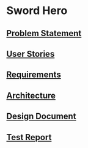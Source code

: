 # Sword Hero

## [Problem Statement](problem.md)

## [User Stories](https://github.com/rey-lopez/S.P/blob/main/docs/userstories.md)

## [Requirements](https://github.com/rey-lopez/S.P/blob/main/docs/requirements.md)

## [Architecture](https://github.com/rey-lopez/S.P/blob/main/docs/architecture.md)

## [Design Document](https://github.com/rey-lopez/S.P/blob/main/docs/design.md)

## [Test Report](https://github.com/rey-lopez/S.P/blob/main/docs/testreport.md)
